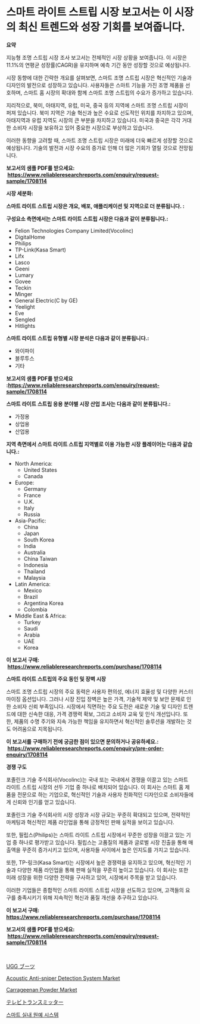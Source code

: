 <p><h1>스마트 라이트 스트립 시장 보고서는 이 시장의 최신 트렌드와 성장 기회를 보여줍니다.</h1></p><p><strong>요약</strong></p>
<p><p>지능형 조명 스트립 시장 조사 보고서는 전체적인 시장 상황을 보여줍니다. 이 시장은 11.1%의 연평균 성장률(CAGR)을 유지하며 예측 기간 동안 성장할 것으로 예상됩니다.</p><p>시장 동향에 대한 간략한 개요를 살펴보면, 스마트 조명 스트립 시장은 혁신적인 기술과 디자인의 발전으로 성장하고 있습니다. 사용자들은 스마트 기능을 가진 조명 제품을 선호하며, 스마트 홈 시장의 확대와 함께 스마트 조명 스트립의 수요가 증가하고 있습니다.</p><p>지리적으로, 북미, 아태지역, 유럽, 미국, 중국 등의 지역에 스마트 조명 스트립 시장이 퍼져 있습니다. 북미 지역은 기술 혁신과 높은 수요로 선도적인 위치를 차지하고 있으며, 아태지역과 유럽 지역도 시장의 큰 부분을 차지하고 있습니다. 미국과 중국은 각각 거대한 소비자 시장을 보유하고 있어 중요한 시장으로 부상하고 있습니다.</p><p>이러한 동향을 고려할 때, 스마트 조명 스트립 시장은 미래에 더욱 빠르게 성장할 것으로 예상됩니다. 기술의 발전과 시장 수요의 증가로 인해 더 많은 기회가 열릴 것으로 전망됩니다.</p></p>
<p><strong>보고서의 샘플 PDF를 받으세요: &nbsp;<a href="https://www.reliableresearchreports.com/enquiry/request-sample/1708114">https://www.reliableresearchreports.com/enquiry/request-sample/1708114</a></strong></p>
<p><strong>시장 세분화:</strong></p>
<p><strong> 스마트 라이트 스트립 시장은 개요, 배포, 애플리케이션 및 지역으로 더 분류됩니다. :</strong></p>
<p><strong>구성요소 측면에서는 스마트 라이트 스트립 시장은 다음과 같이 분류됩니다.:</strong></p>
<p><ul><li>Felion Technologies Company Limited(Vocolinc)</li><li>DigitalHome</li><li>Philips</li><li>TP-Link(Kasa Smart)</li><li>Lifx</li><li>Lasco</li><li>Geeni</li><li>Lumary</li><li>Govee</li><li>Teckin</li><li>Minger</li><li>General Electric(C by GE)</li><li>Yeelight</li><li>Eve</li><li>Sengled</li><li>Hitlights</li></ul></p>
<p><strong> 스마트 라이트 스트립 유형별 시장 분석은 다음과 같이 분류됩니다.:</strong></p>
<p><ul><li>와이파이</li><li>블루투스</li><li>기타</li></ul></p>
<p><strong>보고서의 샘플 PDF를 받으세요 :<a href="https://www.reliableresearchreports.com/enquiry/request-sample/1708114">https://www.reliableresearchreports.com/enquiry/request-sample/1708114</a></strong></p>
<p><strong> 스마트 라이트 스트립 응용 분야별 시장 산업 조사는 다음과 같이 분류됩니다.:</strong></p>
<p><ul><li>가정용</li><li>상업용</li><li>산업용</li></ul></p>
<p><strong>지역 측면에서 스마트 라이트 스트립 지역별로 이용 가능한 시장 플레이어는 다음과 같습니다.:</strong></p>
<p><ul>
    <li>
        North America:
        <ul>
            <li>United States</li>
            <li>Canada</li>
        </ul>
    </li>
    <li>
        Europe:
        <ul>
            <li>Germany</li>
            <li>France</li>
            <li>U.K.</li>
            <li>Italy</li>
            <li>Russia</li>
        </ul>
    </li>
    <li>
        Asia-Pacific:
        <ul>
            <li>China</li>
            <li>Japan</li>
            <li>South Korea</li>
            <li>India</li>
            <li>Australia</li>
            <li>China Taiwan</li>
            <li>Indonesia</li>
            <li>Thailand</li>
            <li>Malaysia</li>
        </ul>
    </li>
    <li>
        Latin America:
        <ul>
            <li>Mexico</li>
            <li>Brazil</li>
            <li>Argentina Korea</li>
            <li>Colombia</li>
        </ul>
    </li>
    <li>
        Middle East & Africa:
        <ul>
            <li>Turkey</li>
            <li>Saudi</li>
            <li>Arabia</li>
            <li>UAE</li>
            <li>Korea</li>
        </ul>
    </li>
    </ul></p>
<p><strong>이 보고서 구매: &nbsp;<a href="https://www.reliableresearchreports.com/purchase/1708114">https://www.reliableresearchreports.com/purchase/1708114</a></strong></p>
<p><strong>스마트 라이트 스트립의 주요 동인 및 장벽 시장</strong></p>
<p><p>스마트 조명 스트립 시장의 주요 동력은 사용자 편의성, 에너지 효율성 및 다양한 커스터마이징 옵션입니다. 그러나 시장 진입 장벽은 높은 가격, 기술적 제약 및 보안 문제로 인한 소비자 신뢰 부족입니다. 시장에서 직면하는 주요 도전은 새로운 기술 및 디자인 트렌드에 대한 신속한 대응, 가격 경쟁력 확보, 그리고 소비자 교육 및 인식 개선입니다. 또한, 제품의 수명 주기와 지속 가능한 책임을 유지하면서 혁신적인 솔루션을 개발하는 것도 어려움으로 지목됩니다.</p></p>
<p><strong>이 보고서를 구매하기 전에 궁금한 점이 있으면 문의하거나 공유하세요.: &nbsp;<a href="https://www.reliableresearchreports.com/enquiry/pre-order-enquiry/1708114">https://www.reliableresearchreports.com/enquiry/pre-order-enquiry/1708114</a></strong></p>
<p><strong>경쟁 구도</strong></p>
<p><p>포졸린크 기술 주식회사(Vocolinc)는 국내 또는 국내에서 경쟁을 이끌고 있는 스마트 라이트 스트립 시장의 선두 기업 중 하나로 배치되어 있습니다. 이 회사는 스마트 홈 제품을 전문으로 하는 기업으로, 혁신적인 기술과 사용자 친화적인 디자인으로 소비자들에게 신뢰와 인기를 얻고 있습니다.</p><p>포졸린크 기술 주식회사의 시장 성장과 시장 규모는 꾸준히 확대되고 있으며, 전략적인 마케팅과 혁신적인 제품 라인업을 통해 긍정적인 판매 실적을 보이고 있습니다.</p><p>또한, 필립스(Philips)는 스마트 라이트 스트립 시장에서 꾸준한 성장을 이끌고 있는 기업 중 하나로 평가받고 있습니다. 필립스는 고품질의 제품과 글로벌 시장 진출을 통해 매출액을 꾸준히 증가시키고 있으며, 사용자들 사이에서 높은 인지도를 가지고 있습니다.</p><p>또한, TP-링크(Kasa Smart)는 시장에서 높은 경쟁력을 유지하고 있으며, 혁신적인 기술과 다양한 제품 라인업을 통해 판매 실적을 꾸준히 높이고 있습니다. 이 회사는 또한 미래 성장을 위한 다양한 전략을 구사하고 있어, 시장에서 주목을 받고 있습니다.</p><p>이러한 기업들은 종합적인 스마트 라이트 스트립 시장을 선도하고 있으며, 고객들의 요구를 충족시키기 위해 지속적인 혁신과 품질 개선을 추구하고 있습니다.</p></p>
<p><strong>이 보고서 구매: &nbsp; <a href="https://www.reliableresearchreports.com/purchase/1708114">https://www.reliableresearchreports.com/purchase/1708114</a></strong></p>
<p><strong>보고서의 샘플 PDF를 받으세요: &nbsp;<a href="https://www.reliableresearchreports.com/enquiry/request-sample/1708114">https://www.reliableresearchreports.com/enquiry/request-sample/1708114</a></strong><strong></strong></p>
<p>&nbsp;</p>
<p><p><a href="https://github.com/cnnriuez22368/Market-Research-Report-List-1/blob/main/9571741187708.md">UGG ブーツ</a></p><p><a href="https://boundless-drawbridge-702.notion.site/Acoustic-Anti-sniper-Detection-System-Market-Size-2024-2031-Global-Industrial-Analysis-Key-Geogra-76285653cf28400e9b8087734a2382b2">Acoustic Anti-sniper Detection System Market</a></p><p><a href="https://issuu.com/reportprime-2/docs/carrageenan-powder-market-size-2030.pptx">Carrageenan Powder Market</a></p><p><a href="https://github.com/zekaoe592392/Market-Research-Report-List-1/blob/main/3198719187707.md">テレビトランスミッター</a></p><p><a href="https://github.com/vs10l4sfg5c/Market-Research-Report-List-1/blob/main/9037774187643.md">스마트 실내 원예 시스템</a></p></p>